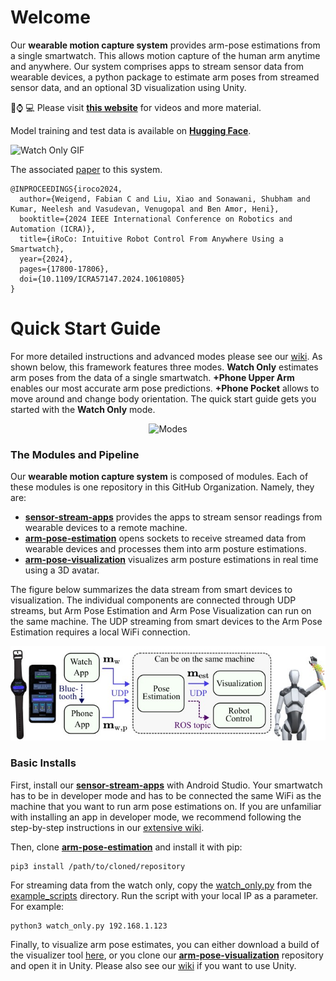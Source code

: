 # Welcome

Our __wearable motion capture system__ provides arm-pose estimations from a single smartwatch. This allows motion capture of the human arm anytime and anywhere. Our system comprises apps to stream sensor data from wearable devices, a python package to estimate arm poses from streamed sensor data, and an optional 3D visualization using Unity.

:iphone::watch: :computer: Please visit [__this website__](https://faweigend.com/research/wearable-motion-capture/) for videos and more material.

Model training and test data is available on [__Hugging Face__](https://huggingface.co/datasets/faweigend/wearmocap).

![Watch Only GIF](https://github.com/wearable-motion-capture/.github/blob/main/profile/httpdocs/watch_only.gif)

The associated [paper](https://arxiv.org/pdf/2403.07199) to this system.
```
@INPROCEEDINGS{iroco2024,
  author={Weigend, Fabian C and Liu, Xiao and Sonawani, Shubham and Kumar, Neelesh and Vasudevan, Venugopal and Ben Amor, Heni},
  booktitle={2024 IEEE International Conference on Robotics and Automation (ICRA)}, 
  title={iRoCo: Intuitive Robot Control From Anywhere Using a Smartwatch}, 
  year={2024},
  pages={17800-17806},
  doi={10.1109/ICRA57147.2024.10610805}
}
```


# Quick Start Guide

For more detailed instructions and advanced modes please see our [wiki](https://github.com/wearable-motion-capture/.github/wiki). As shown below, this framework features three modes. **Watch Only** estimates arm poses from the data of a single smartwatch. **+Phone Upper Arm** enables our most accurate arm pose predictions. **+Phone Pocket** allows to move around and change body orientation. The quick start guide gets you started with the **Watch Only** mode.

<p align="center">
  <img src="https://github.com/wearable-motion-capture/.github/blob/main/profile/httpdocs/modes.gif" alt="Modes"/>
</p>

### The Modules and Pipeline

Our __wearable motion capture system__ is composed of modules. 
Each of these modules is one repository in this GitHub Organization.
Namely, they are:

* [__sensor-stream-apps__](https://github.com/wearable-motion-capture/sensor-stream-apps) provides the apps to stream sensor readings from wearable devices to a remote machine.
* [__arm-pose-estimation__](https://github.com/wearable-motion-capture/arm-pose-estimation) opens sockets to receive streamed data from wearable devices and processes them into arm posture estimations.
* [__arm-pose-visualization__](https://github.com/wearable-motion-capture/arm-pose-visualization) visualizes arm posture estimations in real time using a 3D avatar.

The figure below summarizes the data stream from smart devices to visualization. The individual components are connected through UDP streams, but Arm Pose Estimation and Arm Pose Visualization can run on the same machine. The UDP streaming from smart devices to the Arm Pose Estimation requires a local WiFi connection.

<p align="center">
  <img src="https://github.com/wearable-motion-capture/.github/blob/main/profile/httpdocs/modules.jpg" alt="Modules"/>
</p>

### Basic Installs

First, install our [__sensor-stream-apps__](https://github.com/wearable-motion-capture/sensor-stream-apps) with Android Studio. 
Your smartwatch has to be in developer mode and has to be connected the same WiFi as the machine that you want to run arm pose estimations on. 
If you are unfamiliar with installing an app in developer mode, we recommend following the step-by-step instructions in 
our [extensive wiki](https://github.com/wearable-motion-capture/.github/wiki).

Then, clone [__arm-pose-estimation__](https://github.com/wearable-motion-capture/arm-pose-estimation) and install it with pip:
```
pip3 install /path/to/cloned/repository
```
For streaming data from the watch only, copy the [watch_only.py](https://github.com/wearable-motion-capture/arm-pose-estimation/blob/main/example_scripts/stream/watch_only.py) from the [example_scripts](https://github.com/wearable-motion-capture/arm-pose-estimation/tree/main/example_scripts) directory.
Run the script with your local IP as a parameter. For example:
```
python3 watch_only.py 192.168.1.123
```

Finally, to visualize arm pose estimates, you can either download a build of the visualizer tool [here](https://drive.google.com/drive/folders/18LDbT_E33oyWSd0J2E86wi2IfsF00x9S?usp=sharing), or you clone our [__arm-pose-visualization__](https://github.com/wearable-motion-capture/arm-pose-visualization) repository and open it in Unity.
Please also see our [wiki](https://github.com/wearable-motion-capture/.github/wiki) if you want to use Unity.
